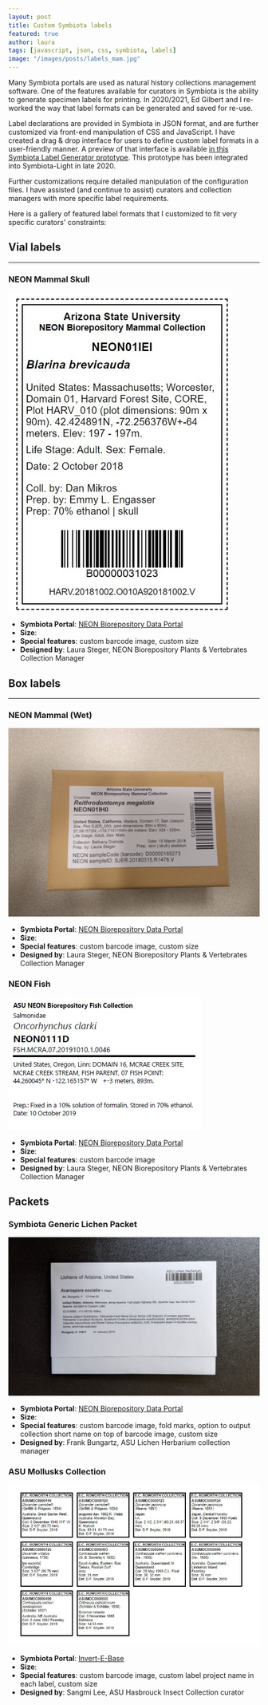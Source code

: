 ```yaml
---
layout: post
title: Custom Symbiota labels
featured: true
author: laura
tags: [javascript, json, css, symbiota, labels]
image: "/images/posts/labels_mam.jpg"
---
```


Many Symbiota portals are used as natural history collections management software. One of the features available for curators in Symbiota is the ability to generate specimen labels for printing.
In 2020/2021, Ed Gilbert and I re-worked the way that label formats can be generated and saved for re-use.

Label declarations are provided in Symbiota in JSON format, and are further customized via front-end manipulation of CSS and JavaScript. I have created a drag & drop interface for users to define custom label formats in a user-friendly manner. A preview of that interface is available [in this Symbiota Label Generator prototype](https://laura.rochaprado.com/symbiota-label-generator/). This prototype has been integrated into Symbiota-Light in late 2020.

Further customizations require detailed manipulation of the configuration files. I have assisted (and continue to assist) curators and collection managers with more specific label requirements.

Here is a gallery of featured label formats that I customized to fit very specific curators' constraints:

## Vial labels

---

### NEON Mammal Skull

![image tooltip here](/images/posts/label_neon_skull_vial.jpg)

- **Symbiota Portal**: [NEON Biorepository Data Portal](https://biorepo.neonscience.org/)
- **Size**:
- **Special features**: custom barcode image, custom size
- **Designed by**: Laura Steger, NEON Biorepository Plants & Vertebrates Collection Manager

## Box labels

---

### NEON Mammal (Wet)

![image tooltip here](/images/posts/label_neon_mam_box.jpg)

- **Symbiota Portal**: [NEON Biorepository Data Portal](https://biorepo.neonscience.org/)
- **Size**:
- **Special features**: custom barcode image, custom size
- **Designed by**: Laura Steger, NEON Biorepository Plants & Vertebrates Collection Manager

### NEON Fish

![image tooltip here](/images/posts/label_neon_fish.jpg)

- **Symbiota Portal**: [NEON Biorepository Data Portal](https://biorepo.neonscience.org/)
- **Size**:
- **Special features**: custom barcode image
- **Designed by**: Laura Steger, NEON Biorepository Plants & Vertebrates Collection Manager

## Packets

### Symbiota Generic Lichen Packet

![image tooltip here](/images/posts/packet_asu_lichen.jpg)

- **Symbiota Portal**: [NEON Biorepository Data Portal](https://biorepo.neonscience.org/)
- **Size**:
- **Special features**: custom barcode image, fold marks, option to output collection short name on top of barcode image, custom size
- **Designed by**: Frank Bungartz, ASU Lichen Herbarium collection manager

### ASU Mollusks Collection

![image tooltip here](/images/posts/label_asumoc_box.jpg)

- **Symbiota Portal**: [Invert-E-Base](https://invertebase.org/)
- **Size**:
- **Special features**: custom barcode image, custom label project name in each label, custom size
- **Designed by**: Sangmi Lee, ASU Hasbrouck Insect Collection curator

